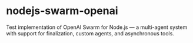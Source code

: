 # nodejs-swarm-openai
Test implementation of OpenAI Swarm for Node.js — a multi-agent system with support for finalization, custom agents, and asynchronous tools.
